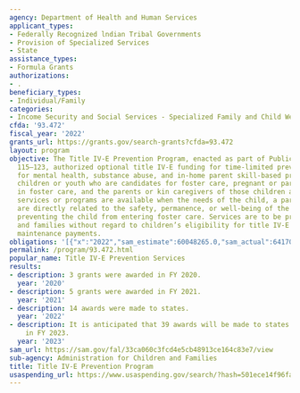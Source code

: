```yaml
---
agency: Department of Health and Human Services
applicant_types:
- Federally Recognized lndian Tribal Governments
- Provision of Specialized Services
- State
assistance_types:
- Formula Grants
authorizations:
- .
beneficiary_types:
- Individual/Family
categories:
- Income Security and Social Services - Specialized Family and Child Welfare Services
cfda: '93.472'
fiscal_year: '2022'
grants_url: https://grants.gov/search-grants?cfda=93.472
layout: program
objective: The Title IV-E Prevention Program, enacted as part of Public Law (P.L.)
  115–123, authorized optional title IV-E funding for time-limited prevention services
  for mental health, substance abuse, and in-home parent skill-based programs for
  children or youth who are candidates for foster care, pregnant or parenting youth
  in foster care, and the parents or kin caregivers of those children and youth. These
  services or programs are available when the needs of the child, a parent, or a caregiver
  are directly related to the safety, permanence, or well-being of the child or to
  preventing the child from entering foster care. Services are to be provided to children
  and families without regard to children’s eligibility for title IV-E foster care
  maintenance payments.
obligations: '[{"x":"2022","sam_estimate":60048265.0,"sam_actual":64170286.0,"usa_spending_actual":64914351.0},{"x":"2023","sam_estimate":239442693.0,"sam_actual":0.0,"usa_spending_actual":179741294.0},{"x":"2024","sam_estimate":300000000.0,"sam_actual":0.0,"usa_spending_actual":133555823.0}]'
permalink: /program/93.472.html
popular_name: Title IV-E Prevention Services
results:
- description: 3 grants were awarded in FY 2020.
  year: '2020'
- description: 5 grants were awarded in FY 2021.
  year: '2021'
- description: 14 awards were made to states.
  year: '2022'
- description: It is anticipated that 39 awards will be made to states and 3 to tribes
    in FY 2023.
  year: '2023'
sam_url: https://sam.gov/fal/33ca060c3fcd4e5cb48913ce164c83e7/view
sub-agency: Administration for Children and Families
title: Title IV-E Prevention Program
usaspending_url: https://www.usaspending.gov/search/?hash=501ece14f96fa015072d6c3c42286658
---
```

